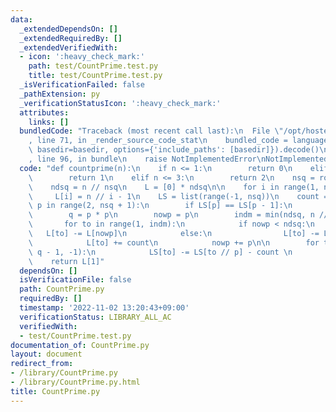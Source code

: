 ```yaml
---
data:
  _extendedDependsOn: []
  _extendedRequiredBy: []
  _extendedVerifiedWith:
  - icon: ':heavy_check_mark:'
    path: test/CountPrime.test.py
    title: test/CountPrime.test.py
  _isVerificationFailed: false
  _pathExtension: py
  _verificationStatusIcon: ':heavy_check_mark:'
  attributes:
    links: []
  bundledCode: "Traceback (most recent call last):\n  File \"/opt/hostedtoolcache/Python/3.10.8/x64/lib/python3.10/site-packages/onlinejudge_verify/documentation/build.py\"\
    , line 71, in _render_source_code_stat\n    bundled_code = language.bundle(stat.path,\
    \ basedir=basedir, options={'include_paths': [basedir]}).decode()\n  File \"/opt/hostedtoolcache/Python/3.10.8/x64/lib/python3.10/site-packages/onlinejudge_verify/languages/python.py\"\
    , line 96, in bundle\n    raise NotImplementedError\nNotImplementedError\n"
  code: "def countprime(n):\n    if n <= 1:\n        return 0\n    elif n <= 2:\n\
    \        return 1\n    elif n <= 3:\n        return 2\n    nsq = round(n ** 0.5)\n\
    \    ndsq = n // nsq\n    L = [0] * ndsq\n\n    for i in range(1, ndsq):\n   \
    \     L[i] = n // i - 1\n    LS = list(range(-1, nsq))\n    count = 0\n    for\
    \ p in range(2, nsq + 1):\n        if LS[p] == LS[p - 1]:\n            continue\n\
    \        q = p * p\n        nowp = p\n        indm = min(ndsq, n // q + 1)\n \
    \       for to in range(1, indm):\n            if nowp < ndsq:\n             \
    \   L[to] -= L[nowp]\n            else:\n                L[to] -= LS[n // nowp]\n\
    \            L[to] += count\n            nowp += p\n\n        for to in range(nsq,\
    \ q - 1, -1):\n            LS[to] -= LS[to // p] - count \n        count += 1\n\
    \    return L[1]"
  dependsOn: []
  isVerificationFile: false
  path: CountPrime.py
  requiredBy: []
  timestamp: '2022-11-02 13:20:43+09:00'
  verificationStatus: LIBRARY_ALL_AC
  verifiedWith:
  - test/CountPrime.test.py
documentation_of: CountPrime.py
layout: document
redirect_from:
- /library/CountPrime.py
- /library/CountPrime.py.html
title: CountPrime.py
---
```

